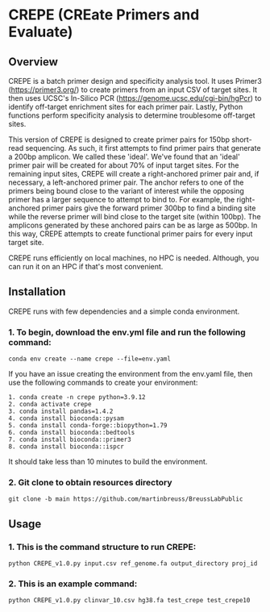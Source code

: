 # CREPE (CREate Primers and Evaluate)

## Overview

CREPE is a batch primer design and specificity analysis tool. It uses Primer3 (https://primer3.org/) to create primers from an input CSV of target sites. It then uses UCSC's In-Silico PCR (https://genome.ucsc.edu/cgi-bin/hgPcr) to identify off-target enrichment sites for each primer pair. Lastly, Python functions perform specificity analysis to determine troublesome off-target sites. 

This version of CREPE is designed to create primer pairs for 150bp short-read sequencing. As such, it first attempts to find primer pairs that generate a 200bp amplicon. We called these 'ideal'. We've found that an 'ideal' primer pair will be created for about 70% of input target sites. For the remaining input sites, CREPE will create a right-anchored primer pair and, if necessary, a left-anchored primer pair. The anchor refers to one of the primers being bound close to the variant of interest while the opposing primer has a larger sequence to attempt to bind to. For example, the right-anchored primer pairs give the forward primer 300bp to find a binding site while the reverse primer will bind close to the target site (within 100bp). The amplicons generated by these anchored pairs can be as large as 500bp. In this way, CREPE attempts to create functional primer pairs for every input target site. 

CREPE runs efficiently on local machines, no HPC is needed. Although, you can run it on an HPC if that's most convenient. 

## Installation

CREPE runs with few dependencies and a simple conda environment.

### 1. To begin, download the env.yml file and run the following command:

    conda env create --name crepe --file=env.yaml

If you have an issue creating the environment from the env.yaml file, then use the following commands to create your environment:

    1. conda create -n crepe python=3.9.12
    2. conda activate crepe
    3. conda install pandas=1.4.2
    4. conda install bioconda::pysam
    5. conda install conda-forge::biopython=1.79
    6. conda install bioconda::bedtools
    7. conda install bioconda::primer3
    8. conda install bioconda::ispcr
    

It should take less than 10 minutes to build the environment.

### 2. Git clone to obtain resources directory

    git clone -b main https://github.com/martinbreuss/BreussLabPublic

## Usage

### 1. This is the command structure to run CREPE:

    python CREPE_v1.0.py input.csv ref_genome.fa output_directory proj_id

### 2. This is an example command:

    python CREPE_v1.0.py clinvar_10.csv hg38.fa test_crepe test_crepe10

